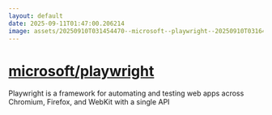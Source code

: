 ```yaml
---
layout: default
date: 2025-09-11T01:47:00.206214
image: assets/20250910T031454470--microsoft--playwright--20250910T031640461--cropped.png
---
```


# [microsoft/playwright](https://github.com/microsoft/playwright)

Playwright is a framework for automating and testing web apps across Chromium, Firefox, and WebKit with a single API
